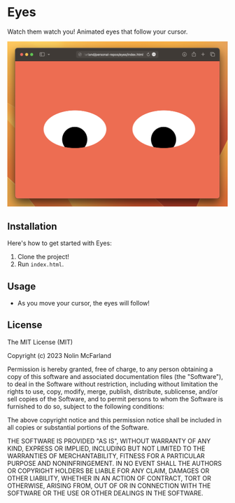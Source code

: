 # Eyes
Watch them watch you! Animated eyes that follow your cursor.

![Eyes](./images/eyes.png)

## Installation
 
Here's how to get started with Eyes:
 
1. Clone the project!
1. Run `index.html`.
 
## Usage

- As you move your cursor, the eyes will follow!
 
## License
 
The MIT License (MIT)

Copyright (c) 2023 Nolin McFarland

Permission is hereby granted, free of charge, to any person obtaining a copy of this software and associated documentation files (the "Software"), to deal in the Software without restriction, including without limitation the rights to use, copy, modify, merge, publish, distribute, sublicense, and/or sell copies of the Software, and to permit persons to whom the Software is furnished to do so, subject to the following conditions:

The above copyright notice and this permission notice shall be included in all copies or substantial portions of the Software.

THE SOFTWARE IS PROVIDED "AS IS", WITHOUT WARRANTY OF ANY KIND, EXPRESS OR IMPLIED, INCLUDING BUT NOT LIMITED TO THE WARRANTIES OF MERCHANTABILITY, FITNESS FOR A PARTICULAR PURPOSE AND NONINFRINGEMENT. IN NO EVENT SHALL THE AUTHORS OR COPYRIGHT HOLDERS BE LIABLE FOR ANY CLAIM, DAMAGES OR OTHER LIABILITY, WHETHER IN AN ACTION OF CONTRACT, TORT OR OTHERWISE, ARISING FROM, OUT OF OR IN CONNECTION WITH THE SOFTWARE OR THE USE OR OTHER DEALINGS IN THE SOFTWARE.
